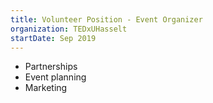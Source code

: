 ```yaml
---
title: Volunteer Position - Event Organizer
organization: TEDxUHasselt
startDate: Sep 2019
---
```


- Partnerships
- Event planning
- Marketing
